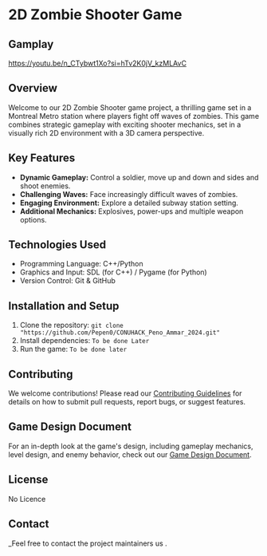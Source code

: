 # 2D Zombie Shooter Game

## Gamplay
https://youtu.be/n_CTybwt1Xo?si=hTv2K0jV_kzMLAvC
## Overview
Welcome to our 2D Zombie Shooter game project, a thrilling game set in a Montreal Metro station where players fight off waves of zombies. This game combines strategic gameplay with exciting shooter mechanics, set in a visually rich 2D environment with a 3D camera perspective.

## Key Features
- **Dynamic Gameplay:** Control a soldier, move up and down and sides and shoot enemies.
- **Challenging Waves:** Face increasingly difficult waves of zombies.
- **Engaging Environment:** Explore a detailed subway station setting.
- **Additional Mechanics:** Explosives, power-ups and multiple weapon options.

## Technologies Used
- Programming Language: C++/Python
- Graphics and Input: SDL (for C++) / Pygame (for Python)
- Version Control: Git & GitHub

## Installation and Setup
1. Clone the repository: `git clone "https://github.com/Pepen0/CONUHACK_Peno_Ammar_2024.git"`
2. Install dependencies: `To be done Later`
3. Run the game: `To be done later`

## Contributing
We welcome contributions! Please read our [Contributing Guidelines](CONTRIBUTING.md) for details on how to submit pull requests, report bugs, or suggest features.

## Game Design Document
For an in-depth look at the game's design, including gameplay mechanics, level design, and enemy behavior, check out our [Game Design Document](GDD.md).

## License
No Licence

## Contact
_Feel free to contact the project maintainers us .
